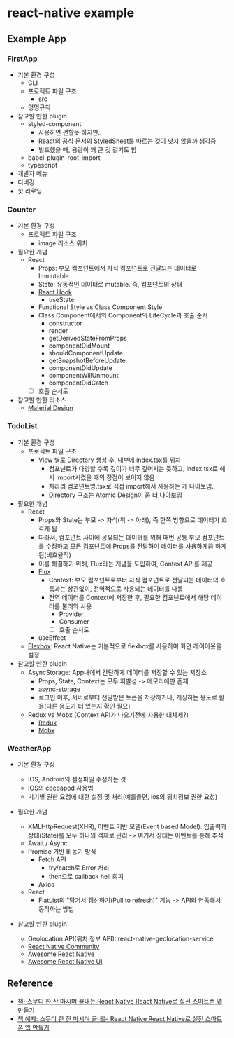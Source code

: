 # react-native example

## Example App

### FirstApp

- 기본 환경 구성
  - CLI
  - 프로젝트 파일 구조
    - src
  - 명명규칙
- 참고할 만한 plugin
  - styled-component
    - 사용하면 편할듯 하지만..
    - React의 공식 문서의 StyledSheet를 따르는 것이 낫지 않을까 생각중
    - 빌드했을 때, 용량이 꽤 큰 것 같기도 함
  - babel-plugin-root-import
  - typescript
- 개발자 메뉴
- 디버깅
- 핫 리로딩

### Counter

- 기본 환경 구성
  - 프로젝트 파일 구조
    - image 리소스 위치
- 필요한 개념
  - React
    - Props: 부모 컴포넌트에서 자식 컴포넌트로 전달되는 데이터로 Immutable
    - State: 유동적인 데이터로 mutable. 즉, 컴포넌트의 상태
    - [React Hook](https://ko.reactjs.org/docs/hooks-intro.html)
      - useState
    - Functional Style vs Class Component Style
    - Class Component에서의 Component의 LifeCycle과 호출 순서
      - constructor
      - render
      - getDerivedStateFromProps
      - componentDidMount
      - shouldComponentUpdate
      - getSnapshotBeforeUpdate
      - componentDidUpdate
      - componentWillUnmount
      - componentDidCatch
    - [ ] 호출 순서도
- 참고할 만한 리소스
  - [Material Design](https://material.io)

### TodoList

- 기본 환경 구성
  - 프로젝트 파일 구조
    - View 별로 Directory 생성 후, 내부에 index.tsx를 위치
      - 컴포넌트가 다양할 수록 깊이가 너무 깊어지는 듯하고, index.tsx로 해서 import시켰을 때의 장점이 보이지 않음
      - 차라리 컴포넌트명.tsx로 직접 import해서 사용하는 게 나아보임.
      - Directory 구조는 Atomic Design이 좀 더 나아보임
- 필요한 개념
  - React
    - Props와 State는 부모 -> 자식(위 -> 아래), 즉 한쪽 방향으로 데이터가 흐르게 됨
    - 따라서, 컴포넌트 사이에 공유되는 데이터를 위해 매번 공통 부모 컴포넌트를 수정하고 모든 컴포넌트에 Props를 전달하여 데이터를 사용하게끔 하게 됨(비효율적)
    - 이를 해결하기 위해, Flux라는 개념을 도입하여, Context API를 제공
    - [Flux](https://reactjs.org/blog/2014/05/06/flux.html)
      - Context: 부모 컴포넌트로부터 자식 컴포넌트로 전달되는 데이터의 흐름과는 상관없이, 전역적으로 사용되는 데이터를 다룸
      - 전역 데이터를 Context에 저장한 후, 필요한 컴포넌트에서 해당 데이터를 불러와 사용
        - Provider
        - Consumer
        - [ ] 호출 순서도
    - useEffect
  - [Flexbox](https://developer.mozilla.org/ko/docs/Web/CSS/CSS_Flexible_Box_Layout/Flexbox의_기본_개념): React Native는 기본적으로 flexbox를 사용하여 화면 레이아웃을 설정
- 참고할 만한 plugin
  - AsyncStorage: App내에서 간단하게 데이터를 저장할 수 있는 저장소
    - Props, State, Context는 모두 휘발성 -> 메모리에만 존재
    - [async-storage](https://github.com/react-native-community/react-native-async-storage)
    - 로그인 이후, 서버로부터 전달받은 토큰을 저장하거나, 캐싱하는 용도로 활용(다른 용도가 더 있는지 확인 필요)
  - Redux vs Mobx (Context API가 나오기전에 사용한 대체제?)
    - [Redux](https://redux.js.org)
    - [Mobx](https://mobx.js.org/README.html)

### WeatherApp

- 기본 환경 구성
  - IOS, Android의 설정파일 수정하는 것
  - IOS의 cocoapod 사용법
  - 기기별 권한 요청에 대한 설정 및 처리(예를들면, ios의 위치정보 권한 요청)
- 필요한 개념

  - XMLHttpRequest(XHR), 이벤트 기반 모델(Event based Model): 입출력과 상태(State)를 모두 하나의 객체로 관리 -> 여기서 상태는 이벤트를 통해 추적
  - Await / Async
  - Promise 기반 비동기 방식
    - Fetch API
      - try/catch로 Error 처리
      - then으로 callback hell 회피
    - Axios
  - React
    - FlatList의 "당겨서 갱신하기(Pull to refresh)" 기능 -> API와 연동해서 동작하는 방법

- 참고할 만한 plugin
  - Geolocation API(위치 정보 API): react-native-geolocation-service
  - [React Native Community](https://github.com/react-native-community)
  - [Awesome React Native](https://github.com/jondot/awesome-react-native)
  - [Awesome React Native UI](https://github.com/madhavanmalolan/awesome-reactnative-ui)

## Reference

- [책: 스무디 한 잔 마시며 끝내는 React Native React Native로 실전 스마트폰 앱 만들기](http://www.kyobobook.co.kr/product/detailViewKor.laf?ejkGb=KOR&mallGb=KOR&barcode=9791190014625&orderClick=LEa&Kc=)
- [책 예제: 스무디 한 잔 마시며 끝내는 React Native React Native로 실전 스마트폰 앱 만들기](https://github.com/bjpublic/Reactnative)
